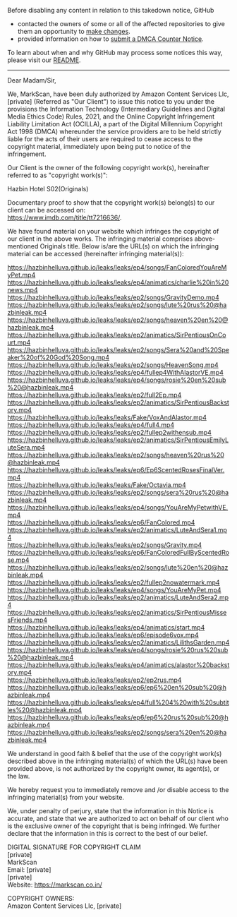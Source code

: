 Before disabling any content in relation to this takedown notice, GitHub
- contacted the owners of some or all of the affected repositories to give them an opportunity to [make changes](https://docs.github.com/en/github/site-policy/dmca-takedown-policy#a-how-does-this-actually-work).
- provided information on how to [submit a DMCA Counter Notice](https://docs.github.com/en/articles/guide-to-submitting-a-dmca-counter-notice).

To learn about when and why GitHub may process some notices this way, please visit our [README](https://github.com/github/dmca/blob/master/README.md#anatomy-of-a-takedown-notice).

---

Dear Madam/Sir,  
  
We, MarkScan, have been duly authorized by Amazon Content Services Llc, [private] (Referred as "Our Client") to issue this notice to you under the provisions the Information Technology (Intermediary Guidelines and Digital Media Ethics Code) Rules, 2021, and the Online Copyright Infringement Liability Limitation Act (OCILLA), a part of the Digital Millennium Copyright Act 1998 (DMCA) whereunder the service providers are to be held strictly liable for the acts of their users are required to cease access to the copyright material, immediately upon being put to notice of the infringement.  
  
Our Client is the owner of the following copyright work(s), hereinafter referred to as "copyright work(s)":  
  
Hazbin Hotel S02(Originals)  
  
Documentary proof to show that the copyright work(s) belong(s) to our client can be accessed on:  
https://www.imdb.com/title/tt7216636/.  
  
We have found material on your website which infringes the copyright of our client in the above works. The infringing material comprises above-mentioned Originals title. Below is/are the URL(s) on which the infringing material can be accessed (hereinafter infringing material(s)):  
  
https://hazbinhelluva.github.io/leaks/leaks/ep4/songs/FanColoredYouAreMyPet.mp4  
https://hazbinhelluva.github.io/leaks/leaks/ep4/animatics/charlie%20in%20news.mp4  
https://hazbinhelluva.github.io/leaks/leaks/ep2/songs/GravityDemo.mp4  
https://hazbinhelluva.github.io/leaks/leaks/ep2/songs/lute%20rus%20@hazbinleak.mp4  
https://hazbinhelluva.github.io/leaks/leaks/ep2/songs/heaven%20en%20@hazbinleak.mp4  
https://hazbinhelluva.github.io/leaks/leaks/ep2/animatics/SirPentiousOnCourt.mp4  
https://hazbinhelluva.github.io/leaks/leaks/ep2/songs/Sera%20and%20Speaker%20of%20God%20Song.mp4  
https://hazbinhelluva.github.io/leaks/leaks/ep2/songs/HeavenSong.mp4  
https://hazbinhelluva.github.io/leaks/leaks/ep4/fullep4WithAlastorVE.mp4  
https://hazbinhelluva.github.io/leaks/leaks/ep4/songs/rosie%20en%20sub%20@hazbinleak.mp4  
https://hazbinhelluva.github.io/leaks/leaks/ep2/full2Ep.mp4  
https://hazbinhelluva.github.io/leaks/leaks/ep2/animatics/SirPentiousBackstory.mp4  
https://hazbinhelluva.github.io/leaks/leaks/Fake/VoxAndAlastor.mp4  
https://hazbinhelluva.github.io/leaks/leaks/ep4/full4.mp4  
https://hazbinhelluva.github.io/leaks/leaks/ep2/fullep2withensub.mp4  
https://hazbinhelluva.github.io/leaks/leaks/ep2/animatics/SirPentiousEmilyLuteSera.mp4  
https://hazbinhelluva.github.io/leaks/leaks/ep2/songs/heaven%20rus%20@hazbinleak.mp4  
https://hazbinhelluva.github.io/leaks/leaks/ep6/Ep6ScentedRosesFinalVer.mp4  
https://hazbinhelluva.github.io/leaks/leaks/Fake/Octavia.mp4  
https://hazbinhelluva.github.io/leaks/leaks/ep2/songs/sera%20rus%20@hazbinleak.mp4  
https://hazbinhelluva.github.io/leaks/leaks/ep4/songs/YouAreMyPetwithVE.mp4  
https://hazbinhelluva.github.io/leaks/leaks/ep6/FanColored.mp4  
https://hazbinhelluva.github.io/leaks/leaks/ep2/animatics/LuteAndSera1.mp4  
https://hazbinhelluva.github.io/leaks/leaks/ep2/songs/Gravity.mp4  
https://hazbinhelluva.github.io/leaks/leaks/ep6/FanColoredFullByScentedRose.mp4  
https://hazbinhelluva.github.io/leaks/leaks/ep2/songs/lute%20en%20@hazbinleak.mp4  
https://hazbinhelluva.github.io/leaks/leaks/ep2/fullep2nowatermark.mp4  
https://hazbinhelluva.github.io/leaks/leaks/ep4/songs/YouAreMyPet.mp4  
https://hazbinhelluva.github.io/leaks/leaks/ep2/animatics/LuteAndSera2.mp4  
https://hazbinhelluva.github.io/leaks/leaks/ep2/animatics/SirPentiousMissesFriends.mp4  
https://hazbinhelluva.github.io/leaks/leaks/ep4/animatics/start.mp4  
https://hazbinhelluva.github.io/leaks/leaks/ep6/episode6vox.mp4  
https://hazbinhelluva.github.io/leaks/leaks/ep2/animatics/LilithsGarden.mp4  
https://hazbinhelluva.github.io/leaks/leaks/ep4/songs/rosie%20rus%20sub%20@hazbinleak.mp4  
https://hazbinhelluva.github.io/leaks/leaks/ep4/animatics/alastor%20backstory.mp4  
https://hazbinhelluva.github.io/leaks/leaks/ep2/ep2rus.mp4  
https://hazbinhelluva.github.io/leaks/leaks/ep6/ep6%20en%20sub%20@hazbinleak.mp4  
https://hazbinhelluva.github.io/leaks/leaks/ep4/full%204%20with%20subtitles%20@hazbinleak.mp4  
https://hazbinhelluva.github.io/leaks/leaks/ep6/ep6%20rus%20sub%20@hazbinleak.mp4  
https://hazbinhelluva.github.io/leaks/leaks/ep2/songs/sera%20en%20@hazbinleak.mp4  
  
We understand in good faith & belief that the use of the copyright work(s) described above in the infringing material(s) of which the URL(s) have been provided above, is not authorized by the copyright owner, its agent(s), or the law.  
  
We hereby request you to immediately remove and /or disable access to the infringing material(s) from your website.  
  
We, under penalty of perjury, state that the information in this Notice is accurate, and state that we are authorized to act on behalf of our client who is the exclusive owner of the copyright that is being infringed. We further declare that the information in this is correct to the best of our belief.  
  
DIGITAL SIGNATURE FOR COPYRIGHT CLAIM  
[private]  
MarkScan  
Email: [private]  
[private]  
Website: https://markscan.co.in/  
  
  
COPYRIGHT OWNERS:  
Amazon Content Services Llc, [private]  
